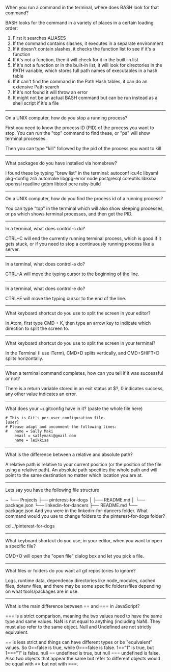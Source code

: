 When you run a command in the terminal, where does BASH look for that command?

BASH looks for the command in a variety of places in a certain loading order:
1. First it searches ALIASES
2. If the command contains slashes, it executes in a separate environment
3. If it doesn't contain slashes, it checks the function list to see if it's a function
4. If it's not a function, then it will check for it in the built-in list
5. If it's not a function or in the built-in list, it will look for directories in the PATH variable, which stores full path names of executables in a hash table
6. If it can't find the command in the Path Hash tables, it can do an extensive Path search
7. If it's not found it will throw an error
8. It might not be an actual BASH command but can be run instead as a shell script if it's a file

----------------
On a UNIX computer, how do you stop a running process?

First you need to know the process ID (PID) of the process you want to stop.  You can run the "top" command to find these, or "ps" will show terminal processes.

Then you can type "kill" followed by the pid of the process you want to kill

----------------
What packages do you have installed via homebrew?

I found these by typing "brew list" in the terminal:
autoconf	icu4c		libyaml		pkg-config	zsh
automake	libgpg-error	node		postgresql
coreutils	libksba		openssl		readline
gdbm		libtool		pcre		ruby-build

----------------
On a UNIX computer, how do you find the process id of a running process?

You can type "top" in the terminal which will also show sleeping processes, or ps which shows terminal processes, and then get the PID.

----------------
In a terminal, what does control-c do?

CTRL+C will end the currently running terminal process, which is good if it gets stuck, or if you need to stop a continuously running process like a server.

----------------
In a terminal, what does control-a do?

CTRL+A will move the typing cursor to the beginning of the line.

----------------
In a terminal, what does control-e do?

CTRL+E will move the typing cursor to the end of the line.

----------------
What keyboard shortcut do you use to split the screen in your editor?

In Atom, first type CMD + K, then type an arrow key to indicate which direction to split the screen to.

----------------
What keyboard shortcut do you use to split the screen in your terminal?

In the Terminal (I use iTerm), CMD+D splits vertically, and CMD+SHIFT+D splits horizontally.

----------------
When a terminal command completes, how can you tell if it was successful or not?

There is a return variable stored in an exit status at $?, 0 indicates success, any other value indicates an error.

----------------
What does your ~/.gitconfig have in it? (paste the whole file here)
```
# This is Git's per-user configuration file.
[user]
# Please adapt and uncomment the following lines:
#	name = Sally Maki
	email = sallymaki@gmail.com
	name = leikkisa
```
----------------
What is the difference between a relative and absolute path?

A relative path is relative to your current position (or the position of the file using a relative path).  An absolute path specifies the whole path and will point to the same destination no matter which location you are at.

----------------
Lets say you have the following file structure

~
└── Projects
    ├── pinterest-for-dogs
    │   ├── README.md
    │   └── package.json
    └── linkedin-for-dancers
        ├── README.md
        └── package.json
And you were in the linkedin-for-dancers folder. What command would you use to change folders to the pinterest-for-dogs folder?

cd ../pinterest-for-dogs

----------------
What keyboard shortcut do you use, in your editor, when you want to open a specific file?

CMD+O will open the "open file" dialog box and let you pick a file.

----------------
What files or folders do you want all git repositories to ignore?

Logs, runtime data, dependency directories like node_modules, cached files, dotenv files, and there may be some specific folders/files depending on what tools/packages are in use.

----------------
What is the main difference between == and === in JavaScript?

=== is a strict comparison, meaning the two values need to have the same type and same values.  NaN is not equal to anything (including NaN).  They must also refer to the same object.  Null and Undefined are not strictly equivalent.

== is less strict and things can have different types or be "equivalent" values.  So 0==false is true, while 0===false is false.  1=="1" is true, but 1==="1" is false.  null == undefined is true, but null === undefined is false.  Also two objects that appear the same but refer to different objects would be equal with == but not with ===.
